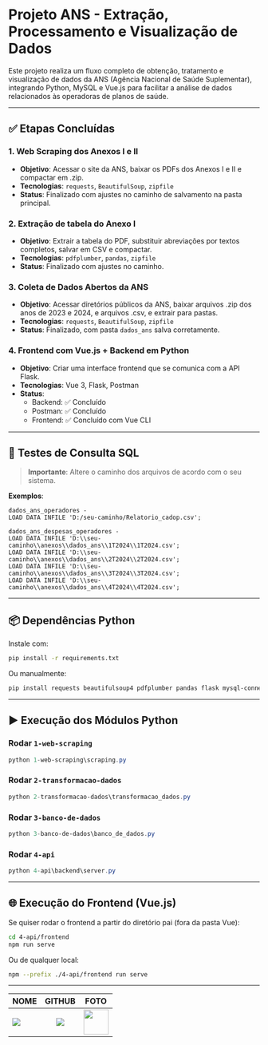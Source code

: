# Projeto ANS - Extração, Processamento e Visualização de Dados

Este projeto realiza um fluxo completo de obtenção, tratamento e visualização de dados da ANS (Agência Nacional de Saúde Suplementar), integrando Python, MySQL e Vue.js para facilitar a análise de dados relacionados às operadoras de planos de saúde.

---

## ✅ Etapas Concluídas

### 1. Web Scraping dos Anexos I e II

- **Objetivo**: Acessar o site da ANS, baixar os PDFs dos Anexos I e II e compactar em .zip.
- **Tecnologias**: `requests`, `BeautifulSoup`, `zipfile`
- **Status**: Finalizado com ajustes no caminho de salvamento na pasta principal.

### 2. Extração de tabela do Anexo I

- **Objetivo**: Extrair a tabela do PDF, substituir abreviações por textos completos, salvar em CSV e compactar.
- **Tecnologias**: `pdfplumber`, `pandas`, `zipfile`
- **Status**: Finalizado com ajustes no caminho.

### 3. Coleta de Dados Abertos da ANS

- **Objetivo**: Acessar diretórios públicos da ANS, baixar arquivos .zip dos anos de 2023 e 2024, e arquivos .csv, e extrair para pastas.
- **Tecnologias**: `requests`, `BeautifulSoup`, `zipfile`
- **Status**: Finalizado, com pasta `dados_ans` salva corretamente.

### 4. Frontend com Vue.js + Backend em Python

- **Objetivo**: Criar uma interface frontend que se comunica com a API Flask.
- **Tecnologias**: Vue 3, Flask, Postman
- **Status**:
  - Backend: ✅ Concluído
  - Postman: ✅ Concluído
  - Frontend: ✅ Concluído com Vue CLI

---

## 🧪 Testes de Consulta SQL

> **Importante**: Altere o caminho dos arquivos de acordo com o seu sistema.

**Exemplos**:
```sql:
dados_ans_operadores - 
LOAD DATA INFILE 'D:/seu-caminho/Relatorio_cadop.csv';

dados_ans_despesas_operadores - 
LOAD DATA INFILE 'D:\\seu-caminho\\anexos\\dados_ans\\1T2024\\1T2024.csv';
LOAD DATA INFILE 'D:\\seu-caminho\\anexos\\dados_ans\\2T2024\\2T2024.csv';
LOAD DATA INFILE 'D:\\seu-caminho\\anexos\\dados_ans\\3T2024\\3T2024.csv';
LOAD DATA INFILE 'D:\\seu-caminho\\anexos\\dados_ans\\4T2024\\4T2024.csv';
```

---

## 📦 Dependências Python

Instale com:
```bash
pip install -r requirements.txt
```

Ou manualmente:
```bash
pip install requests beautifulsoup4 pdfplumber pandas flask mysql-connector-python python-dotenv
```

---

## ▶️ Execução dos Módulos Python

### Rodar `1-web-scraping`
```powershell
python 1-web-scraping\scraping.py
```

### Rodar `2-transformacao-dados`
```powershell
python 2-transformacao-dados\transformacao_dados.py
```

### Rodar `3-banco-de-dados`
```powershell
python 3-banco-de-dados\banco_de_dados.py
```

### Rodar `4-api`
```powershell
python 4-api\backend\server.py
```

---

## 🌐 Execução do Frontend (Vue.js)

Se quiser rodar o frontend a partir do diretório pai (fora da pasta Vue):
```bash
cd 4-api/frontend
npm run serve
```

Ou de qualquer local:
```bash
npm --prefix ./4-api/frontend run serve
```

---

|NOME                                                                                                                                                                                   |                                               GITHUB                                               |                                       FOTO                                        |
| :----------------------------------------------------------------------------------------------------------------------------------------------------------------------------------------- | :------------------------------------------------------------------------------------------------: | :-------------------------------------------------------------------------------: |
| <a href="https://github.com/lucasvinip"><img src="https://img.shields.io/badge/DESENVOLVEDOR-LUCAS%20VINICIUS%20SILVA-informational?style=for-the-badge&logo=appveyorlabelColor=222222"></a> |   <a href="https://github.com/lucasvinip"><img src="https://skillicons.dev/icons?i=github&theme="/></a>   | <img src="https://avatars.githubusercontent.com/u/110206119?v=4" height="50"></a> |
